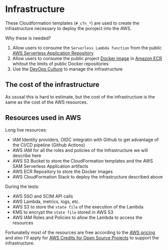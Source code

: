 # Infrastructure

These Cloudformation templates (`#_cfn_*`) are used to create the infrastructure necessary to deploy the poroject into the AWS.

Why these is needed?

1. Allow users to consume the `Serverless Lambda function` from the public [AWS Serverless Application Repository](https://aws.amazon.com/es/serverless/serverlessrepo/)
2. Allow users to consume the public project [Docker image](https://gallery.ecr.aws/l2n7y5s7/slashdevops/idp-scim-sync) in [Amazon ECR](https://aws.amazon.com/es/ecr/) whitout the limits of public Docker repositories
3. Use the [DevOps Culture](https://aws.amazon.com/devops/what-is-devops/) to manage the infrastructure

## The cost of the infrastructure

As ususal this is hard to estimate, but the cost of the infrastructure is the same as the cost of the AWS resources.

## Resources used in AWS

Long live resources:

* IAM Identity providers, OIDC integratin with Github to get advantage of the CI/CD pipeline (Github Actions)
* AWS IAM for all the roles and policies of the Infrastructure we will describe here
* AWS S3 Bucket to store the CloudFormation templates and the AWS SAM Serverless Application artifacts
* AWS ECR Repository to store the Docker images
* AWS CloudFormation Stack to deploy the infrastructure described above

During the tests:

* AWS SSO and SCIM API calls
* AWS Lambda, metrics, logs, etc.
* AWS S3 to store the `state file` of the execution of the Lambda
* KMS to encrypt the `state file` stored in AWS S3
* AWS IAM Roles and Policies to allow the Lambda to access the resources

Fortunatelly most of the resources are free according to the [AWS pricing](https://aws.amazon.com/pricing/) and also I'll apply for [AWS Credits for Open Source Projects](https://pages.awscloud.com/AWS-Credits-for-Open-Source-Projects) to support the infrastructure.
